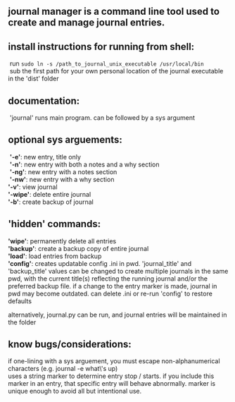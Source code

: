 ## journal manager is a command line tool used to create and manage journal entries.

## install instructions for running from shell:
 run `sudo ln -s /path_to_journal_unix_executable /usr/local/bin`<br /> sub the first path for your own personal location of the journal executable in the 'dist' folder<br />

## documentation:
 'journal' runs main program. can be followed by a sys argument<br />

## optional sys arguements:
 **'-e'**: new entry, title only <br /> **'-n'**: new entry with both a notes and a why section <br /> **'-ng'**: new entry with a notes section <br /> **'-nw'**: new entry with a why section <br />
**'-v'**: view journal <br />
**'-wipe'**: delete entire journal <br />
**'-b'**: create backup of journal

## 'hidden' commands:

**'wipe'**: permanently delete all entries<br />
**'backup'**: create a backup copy of entire journal<br />
**'load'**: load entries from backup<br />
**'config'**: creates updatable config .ini in pwd. 'journal_title' and 'backup_title' values can be changed to create multiple journals in the same pwd, with the current title(s) reflecting the running journal and/or the preferred backup file. if a change to the entry marker is made, journal in pwd may become outdated. can delete .ini or re-run 'config' to restore defaults<br />

alternatively, journal.py can be run, and journal entries will be maintained in the folder

## know bugs/considerations:

if one-lining with a sys arguement, you must escape non-alphanumerical characters (e.g. journal -e what\\'s up)<br />
uses a string marker to determine entry stop / starts. if you include this marker in an entry, that specific entry will behave abnormally. marker is unique enough to avoid all but intentional use.